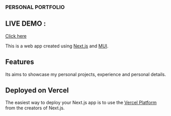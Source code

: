 ### PERSONAL PORTFOLIO

## LIVE DEMO : 
[Click here](https://portfolio-five-lime-17.vercel.app/)

This is a web app created using [Next.js](https://nextjs.org/) and [MUI](https://mui.com/material-ui/getting-started/).

## Features
Its aims to showcase my personal projects, experience and personal details.

## Deployed on Vercel

The easiest way to deploy your Next.js app is to use the [Vercel Platform](https://vercel.com/new?utm_medium=default-template&filter=next.js&utm_source=create-next-app&utm_campaign=create-next-app-readme) from the creators of Next.js.

